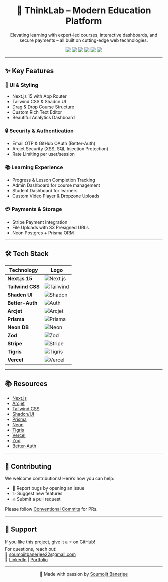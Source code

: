 <h1 align="center">🚀 ThinkLab – Modern Education Platform</h1>

<p align="center">
  Elevating learning with expert-led courses, interactive dashboards, and secure payments – 
  all built on cutting-edge web technologies.
</p>

<p align="center">
  <img src="https://img.shields.io/badge/Next.js-000000?style=for-the-badge&logo=nextdotjs&logoColor=white" />
  <img src="https://img.shields.io/badge/TailwindCSS-38B2AC?style=for-the-badge&logo=tailwind-css&logoColor=white" />
  <img src="https://img.shields.io/badge/Shadcn_UI-000000?style=for-the-badge&logo=radix-ui&logoColor=white" />
  <img src="https://img.shields.io/badge/Prisma-2D3748?style=for-the-badge&logo=prisma&logoColor=white" />
  <img src="https://img.shields.io/badge/Stripe-635BFF?style=for-the-badge&logo=stripe&logoColor=white" />
  <img src="https://img.shields.io/badge/Vercel-000000?style=for-the-badge&logo=vercel&logoColor=white" />
</p>

---

## ✨ Key Features  

### 🎨 UI & Styling
- Next.js 15 with App Router  
- Tailwind CSS & Shadcn UI  
- Drag & Drop Course Structure  
- Custom Rich Text Editor  
- Beautiful Analytics Dashboard  

### 🔒 Security & Authentication
- Email OTP & GitHub OAuth (Better-Auth)  
- Arcjet Security (XSS, SQL Injection Protection)  
- Rate Limiting per user/session  

### 📚 Learning Experience
- Progress & Lesson Completion Tracking  
- Admin Dashboard for course management  
- Student Dashboard for learners  
- Custom Video Player & Dropzone Uploads  

### 💳 Payments & Storage
- Stripe Payment Integration  
- File Uploads with S3 Presigned URLs  
- Neon Postgres + Prisma ORM  

---

## 🛠️ Tech Stack  

| Technology        | Logo |
|-------------------|------|
| **Next.js 15**    | ![Next.js](https://img.shields.io/badge/Next.js-000000?style=flat&logo=nextdotjs&logoColor=white) |
| **Tailwind CSS**  | ![Tailwind](https://img.shields.io/badge/Tailwind-38B2AC?style=flat&logo=tailwind-css&logoColor=white) |
| **Shadcn UI**     | ![Shadcn](https://img.shields.io/badge/Shadcn_UI-000000?style=flat&logo=radix-ui&logoColor=white) |
| **Better-Auth**   | ![Auth](https://img.shields.io/badge/BetterAuth-6366F1?style=flat&logo=github&logoColor=white) |
| **Arcjet**        | ![Arcjet](https://img.shields.io/badge/Arcjet-2563EB?style=flat&logo=shield&logoColor=white) |
| **Prisma**        | ![Prisma](https://img.shields.io/badge/Prisma-2D3748?style=flat&logo=prisma&logoColor=white) |
| **Neon DB**       | ![Neon](https://img.shields.io/badge/Neon-00E599?style=flat&logo=postgresql&logoColor=white) |
| **Zod**           | ![Zod](https://img.shields.io/badge/Zod-0A7EA4?style=flat&logo=typescript&logoColor=white) |
| **Stripe**        | ![Stripe](https://img.shields.io/badge/Stripe-635BFF?style=flat&logo=stripe&logoColor=white) |
| **Tigris**        | ![Tigris](https://img.shields.io/badge/Tigris-00A9FF?style=flat&logo=cloudflare&logoColor=white) |
| **Vercel**        | ![Vercel](https://img.shields.io/badge/Vercel-000000?style=flat&logo=vercel&logoColor=white) |

---

## 📚 Resources  

- [Next.js](https://nextjs.org)  
- [Arcjet](https://launch.arcjet.com/BSFyrhW)  
- [Tailwind CSS](https://tailwindcss.com)  
- [Shadcn/UI](https://ui.shadcn.com)  
- [Prisma](https://prisma.io)  
- [Neon](https://neon.tech/)  
- [Tigris](https://www.tigrisdata.com/)  
- [Vercel](https://vercel.com/)  
- [Zod](https://zod.dev/)  
- [Better-Auth](https://www.better-auth.com/)  

---

## 🤝 Contributing  

We welcome contributions! Here’s how you can help:  

- 🐛 Report bugs by opening an issue  
- ✨ Suggest new features  
- 🔥 Submit a pull request  

Please follow [Conventional Commits](https://www.conventionalcommits.org/) for PRs.  

---

## 📩 Support  

If you like this project, give it a ⭐ on GitHub!  
For questions, reach out:  
📧 soumojitbanerjee22@gmail.com  
🔗 [LinkedIn](https://www.linkedin.com/in/soumojit-banerjee-4914b3228/) | [Portfolio](https://soumojit.vercel.app)  

---

<p align="center">💖 Made with passion by <a href="https://soumojit.vercel.app">Soumojit Banerjee</a></p>

